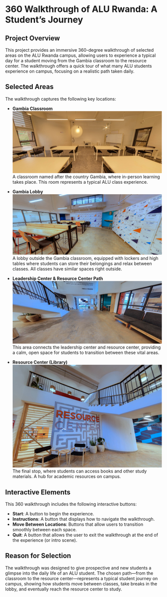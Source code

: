 # 360 Walkthrough of ALU Rwanda: A Student’s Journey

## Project Overview
This project provides an immersive 360-degree walkthrough of selected areas on the ALU Rwanda campus, allowing users to experience a typical day for a student moving from the Gambia classroom to the resource center. The walkthrough offers a quick tour of what many ALU students experience on campus, focusing on a realistic path taken daily.

## Selected Areas
The walkthrough captures the following key locations:

- **Gambia Classroom**
![Gambia Classroom](Images/classroom.png)
A classroom named after the country Gambia, where in-person learning takes place. This room represents a typical ALU class experience.


- **Gambia Lobby**
![Gambia Lobby](Images/lobby.png)
A lobby outside the Gambia classroom, equipped with lockers and high tables where students can store their belongings and relax between classes. All classes have similar spaces right outside.


- **Leadership Center & Resource Center Path** 
![Path](Images/path.png)
This area connects the leadership center and resource center, providing a calm, open space for students to transition between these vital areas.


- **Resource Center (Library)**
![Resource Center](Images/resource.png) 
The final stop, where students can access books and other study materials. A hub for academic resources on campus.

## Interactive Elements
This 360 walkthrough includes the following interactive buttons:

- **Start**: A button to begin the experience.
- **Instructions**: A button that displays how to navigate the walkthrough.
- **Move Between Locations**: Buttons that allow users to transition smoothly between each space.
- **Quit**: A button that allows the user to exit the walkthrough at the end of the experience (or intro scene).

## Reason for Selection
The walkthrough was designed to give prospective and new students a glimpse into the daily life of an ALU student. The chosen path—from the classroom to the resource center—represents a typical student journey on campus, showing how students move between classes, take breaks in the lobby, and eventually reach the resource center to study.
